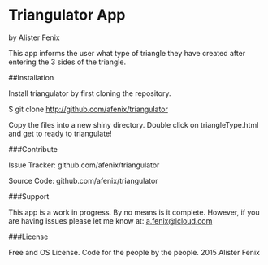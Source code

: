 Triangulator App
========

by Alister Fenix

This app informs the user what type of triangle they have created after entering the 3 sides of the triangle.

##Installation


Install triangulator by first cloning the repository.  

$ git clone http://github.com/afenix/triangulator

Copy the files into a new shiny directory.  Double click on triangleType.html and get to ready to triangulate!

###Contribute

Issue Tracker: github.com/afenix/triangulator

Source Code: github.com/afenix/triangulator

###Support

This app is a work in progress.  By no means is it complete. However, if you are having issues please let me know at: a.fenix@icloud.com

###License

Free and OS License. Code for the people by the people. 2015 Alister Fenix
